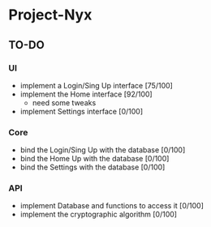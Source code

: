  # Project-Nyx

## TO-DO

### UI
- implement a Login/Sing Up interface [75/100]
- implement the Home interface [92/100]
  - need some tweaks
- implement Settings interface [0/100]

### Core
- bind the Login/Sing Up with the database [0/100]
- bind the Home Up with the database [0/100]
- bind the Settings with the database [0/100]

### API
- implement Database and functions to access it [0/100]
- implement the cryptographic algorithm [0/100]
